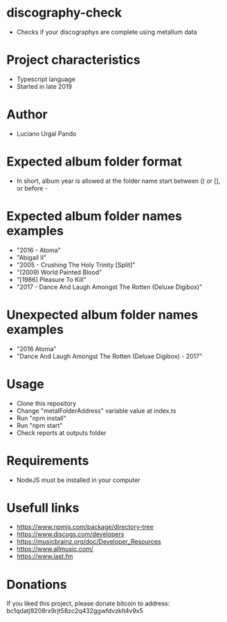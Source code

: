 # discography-check
- Checks if your discographys are complete using metallum data<br>

# Project characteristics
- Typescript language<br>
- Started in late 2019<br>

# Author
- Luciano Urgal Pando<br>

# Expected album folder format
- In short, album year is allowed at the folder name start between () or [], or before -<br>

# Expected album folder names examples
- "2016 - Atoma"<br>
- "Abigail II"<br>
- "2005 - Crushing The Holy Trinity [Split]"<br>
- "(2009) World Painted Blood"<br>
- "[1986] Pleasure To Kill"<br>
- "2017 - Dance And Laugh Amongst The Rotten (Deluxe Digibox)"<br>

# Unexpected album folder names examples
- "2016 Atoma"<br>
- "Dance And Laugh Amongst The Rotten (Deluxe Digibox) - 2017"<br>

# Usage
- Clone this repository <br>
- Change "metalFolderAddress" variable value at index.ts<br>
- Run "npm install"<br>
- Run "npm start"<br>
- Check reports at outputs folder<br>

# Requirements
- NodeJS must be installed in your computer<br>

# Usefull links
- https://www.npmjs.com/package/directory-tree <br>
- https://www.discogs.com/developers <br>
- https://musicbrainz.org/doc/Developer_Resources <br>
- https://www.allmusic.com/ <br>
- https://www.last.fm <br>

# Donations
If you liked this project, please donate bitcoin to address:<br>
bc1qdatj9208rx9rjt58zc2q432ggwfdvzklt4v9x5
